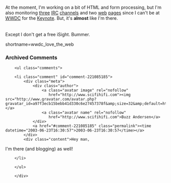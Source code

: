 At the moment, I'm working on a bit of HTML and form processing, but
I'm also monitoring <a href="irc://irc.freenode.net/wwdc">three</a> <a href="irc://irc.macnn.com/macnn">IRC</a> <a href="irc://irc.freenode.net/macdev">channels</a> and two <a href="http://www.db79.com/wwdc2003/" target="_top">web</a> <a href="http://wwdc.macnn.com/" target="_top">pages</a> since I can't be 
at <a href="http://developer.apple.com/wwdc/" target="_top">WWDC</a> for the <a href="http://www.apple.com/quicktime/qtv/mwsf03/" target="_top">Keynote</a>.  But, it's <strong>almost</strong> like I'm there.  
<br /><br />
Except I don't get a free iSight.  Bummer.
<!--more-->
shortname=wwdc_love_the_web

<div id="comments" class="comments archived-comments">
            <h3>Archived Comments</h3>
            
        <ul class="comments">
            
        <li class="comment" id="comment-221085185">
            <div class="meta">
                <div class="author">
                    <a class="avatar image" rel="nofollow" 
                       href="http://www.scifihifi.com"><img src="http://www.gravatar.com/avatar.php?gravatar_id=a97f3ecb15bebb41d330c6e27457378f&amp;size=32&amp;default=http://mediacdn.disqus.com/1320279820/images/noavatar32.png"/></a>
                    <a class="avatar name" rel="nofollow" 
                       href="http://www.scifihifi.com">Buzz Andersen</a>
                </div>
                <a href="#comment-221085185" class="permalink"><time datetime="2003-06-23T16:30:57">2003-06-23T16:30:57</time></a>
            </div>
            <div class="content">Hey man,
I'm there (and blogging) as well!</div>
            
        </li>
    
        </ul>
    
        </div>
    